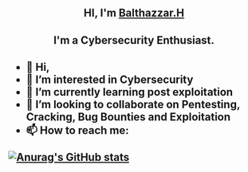 <h2 align="center">HI, I'm <a href="https://instagram.com/an_enchanted_psyche">Balthazzar.H</a></h2>
<h2 align="center">I'm a Cybersecurity Enthusiast.<h2>


- 👋 Hi,
- 👀 I’m interested in Cybersecurity
- 🌱 I’m currently learning post exploitation
- 💞️ I’m looking to collaborate on Pentesting, Cracking, Bug Bounties and Exploitation
- 📫 How to reach me:

[![Anurag's GitHub stats](https://github-readme-stats.vercel.app/api?username=BalthazzarHewlett)](https://github.com/anuraghazra/github-readme-stats)

<!---
BalthazzarHewlett/BalthazzarHewlett is a ✨ special ✨ repository because its `README.md` (this file) appears on your GitHub profile.
You can click the Preview link to take a look at your changes.
--->
